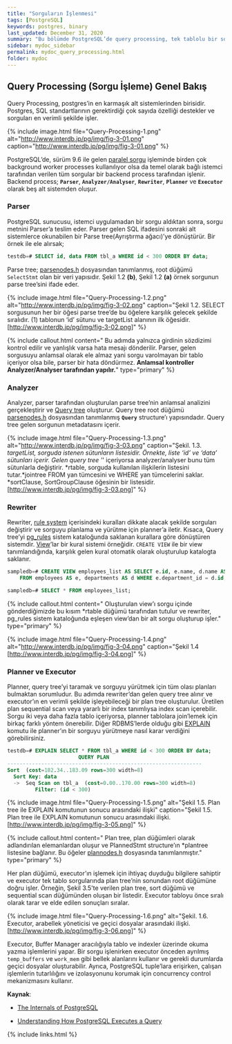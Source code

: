 ```yaml
---
title: "Sorguların İşlenmesi"
tags: [PostgreSQL]
keywords: postgres, binary
last_updated: December 31, 2020
summary: "Bu bölümde PostgreSQL’de query processing, tek tablolu bir sorgunun optimal planını elde etmek için izlenen adımlar, maliyet tahmini, plan ağacını oluşturma işlemleri, executor’un çalışması gibi konular daha çok sorgu optimizasyonu üzerine odaklanarak özetlenmiştir"
sidebar: mydoc_sidebar
permalink: mydoc_query_processing.html
folder: mydoc
---
```


## Query Processing (Sorgu İşleme) Genel Bakış

Query Processing, postgres’in en karmaşık alt sistemlerinden birisidir. Postgres, SQL standartlarının gerektirdiği çok sayıda özelliği destekler ve sorguları en verimli şekilde işler.

{% include image.html file="Query-Processing-1.png" alt="http://www.interdb.jp/pg/img/fig-3-01.png" caption="http://www.interdb.jp/pg/img/fig-3-01.png" %}

PostgreSQL’de, sürüm 9.6 ile gelen [paralel sorgu](https://www.percona.com/blog/2019/02/21/parallel-queries-in-postgresql/) işleminde birden çok background worker processes kullanılıyor olsa da temel olarak bağlı istemci tarafından verilen tüm sorgular bir backend process tarafından işlenir. Backend process; **`Parser`**, **`Analyzer/Analyser`**, **`Rewriter`**, **`Planner`** ve **`Executor`** olarak beş alt sistemden oluşur.

### Parser

PostgreSQL sunucusu, istemci uygulamadan bir sorgu aldıktan sonra, sorgu metnini Parser’a teslim eder. Parser gelen SQL ifadesini sonraki alt sistemlerce okunabilen bir Parse tree(Ayrıştırma ağacı)’ye dönüştürür. Bir örnek ile ele alırsak;

```sql
testdb=# SELECT id, data FROM tbl_a WHERE id < 300 ORDER BY data;
```

Parse tree; [parsenodes.h](https://github.com/postgres/postgres/blob/master/src/include/nodes/parsenodes.h) dosyasından tanımlanmış, root düğümü `SelectStmt` olan bir veri yapısıdır. Şekil 1.2 **(b)**, Şekil 1.2 **(a)** örnek sorgunun parse tree’sini ifade eder.

{% include image.html file="Query-Processing-1.2.png" alt="http://www.interdb.jp/pg/img/fig-3-02.png" caption="Şekil 1.2. SELECT sorgusunun her bir öğesi parse tree’de bu öğelere karşılık gelecek şekilde sıralıdır. (1) tablonun ‘id’ sütunu ve targetList alanının ilk öğesidir. [http://www.interdb.jp/pg/img/fig-3-02.png]" %}

{% include callout.html content=" Bu adımda yalnızca girdinin sözdizimi kontrol edilir ve yanlışlık varsa hata mesajı dönderilir. Parser, gelen sorgusuyu anlamsal olarak ele almaz yani sorgu varolmayan bir tablo içeriyor olsa bile, parser bir hata döndürmez. **Anlamsal kontroller Analyzer/Analyser tarafından yapılır.**" type="primary" %}

### Analyzer

Analyzer, parser tarafından oluşturulan parse tree’nin anlamsal analizini gerçekleştirir ve [Query tree](https://www.postgresql.org/docs/current/querytree.html) oluşturur. Query tree root düğümü [parsenodes.h](https://github.com/postgres/postgres/blob/master/src/include/nodes/parsenodes.h) dosyasından tanımlanmış **`Query`** structure’ı yapısındadır. Query tree gelen sorgunun metadatasını içerir.

{% include image.html file="Query-Processing-1.3.png" alt="http://www.interdb.jp/pg/img/fig-3-03.png" caption="Şekil. 1.3. *targetList, sorguda istenen sütunların listesidir. Örnekte, liste ‘id’ ve ‘data’ sütunları içerir. Gelen query tree '*' içeriyorsa analyzer/analyser bunu tüm sütunlarla değiştirir. *rtable, sorguda kullanılan ilişkilerin listesini tutar.*jointree FROM yan tümcesini ve WHERE yan tümcelerini saklar. *sortClause, SortGroupClause öğesinin bir listesidir. [http://www.interdb.jp/pg/img/fig-3-03.png]" %}

### Rewriter

Rewriter, [rule system](https://www.postgresql.org/docs/current/rules.html) içerisindeki kuralları dikkate alacak şekilde sorguları değiştirir ve sorguyu planlama ve yürütme için planner’a iletir. Kısaca, Query tree’yi [pg_rules](https://www.postgresql.org/docs/current/view-pg-rules.html) sistem kataloğunda saklanan kurallara göre dönüştüren sistemdir. [View](https://www.postgresql.org/docs/current/rules-views.html)’lar bir kural sistemi örneğidir. `CREATE VIEW` ile bir view tanımlandığında, karşılık gelen kural otomatik olarak oluşturulup katalogta saklanır.

```sql
sampledb=# CREATE VIEW employees_list AS SELECT e.id, e.name, d.name AS department 
    FROM employees AS e, departments AS d WHERE e.department_id = d.id;

sampledb=# SELECT * FROM employees_list;
```

{% include callout.html content=" Oluşturulan view’ı sorgu içinde gönderdiğimizde bu kısım *rtable düğümü tarafından tutulur ve rewriter, pg_rules sistem kataloğunda eşleşen view’dan bir alt sorgu oluşturup işler." type="primary" %}

{% include image.html file="Query-Processing-1.4.png" alt="http://www.interdb.jp/pg/img/fig-3-04.png" caption="Şekil 1.4 [http://www.interdb.jp/pg/img/fig-3-04.png]" %}

### Planner ve Executor

Planner, query tree’yi taramak ve sorguyu yürütmek için tüm olası planları bulmaktan sorumludur. Bu adımda rewriter’dan gelen query tree alınır ve executor’ın en verimli şekilde işleyebileceği bir plan tree oluşturulur. Üretilen plan sequential scan veya yararlı bir index tanımlıysa index scan içerebilir. Sorgu iki veya daha fazla tablo içeriyorsa, planner tablolara join’lemek için birkaç farklı yöntem önerebilir. Diğer RDBMS’lerde olduğu gibi [EXPLAIN](https://www.postgresql.org/docs/current/sql-explain.html) komutu ile planner’ın bir sorguyu yürütmeye nasıl karar verdiğini görebilirsiniz.

```sql
testdb=# EXPLAIN SELECT * FROM tbl_a WHERE id < 300 ORDER BY data;
                       QUERY PLAN
---------------------------------------------------------------
Sort  (cost=182.34..183.09 rows=300 width=8)
  Sort Key: data
  ->  Seq Scan on tbl_a  (cost=0.00..170.00 rows=300 width=8)
         Filter: (id < 300)
```

{% include image.html file="Query-Processing-1.5.png" alt="Şekil 1.5. Plan tree ile EXPLAIN komutunun sonucu arasındaki ilişki" caption="Şekil 1.5. Plan tree ile EXPLAIN komutunun sonucu arasındaki ilişki. [http://www.interdb.jp/pg/img/fig-3-05.png]" %}

{% include callout.html content=" Plan tree, plan düğümleri olarak adlandırılan elemanlardan oluşur ve PlannedStmt structure’ın *plantree listesine bağlanır. Bu öğeler [plannodes.h](https://github.com/postgres/postgres/blob/master/src/include/nodes/plannodes.h) dosyasında tanımlanmıştır." type="primary" %}

Her plan düğümü, executor’ın işlemek için ihtiyaç duyduğu bilgilere sahiptir ve executor tek tablo sorgularında plan tree’nin sonundan root düğümüne doğru işler. Örneğin, Şekil 3.5'te verilen plan tree, sort düğümü ve sequential scan düğümünden oluşan bir listedir. Executor tabloyu önce sıralı olarak tarar ve elde edilen sonuçları sıralar.

{% include image.html file="Query-Processing-1.6.png" alt="Şekil. 1.6. Executor, arabellek yöneticisi ve geçici dosyalar arasındaki ilişki. [http://www.interdb.jp/pg/img/fig-3-06.png]" %}

Executor, Buffer Manager aracılığıyla tablo ve indexler üzerinde okuma yazma işlemlerini yapar. Bir sorgu işlenirken executor önceden ayrılmış `temp_buffers` ve `work_mem` gibi bellek alanlarını kullanır ve gerekli durumlarda geçici dosyalar oluşturabilir. Ayrıca, PostgreSQL tuple’lara erişirken, çalışan işlemlerin tutarlılığını ve izolasyonunu korumak için concurrency control mekanizmasını kullanır.

**Kaynak**:

- [The Internals of PostgreSQL](http://www.interdb.jp/pg/pgsql03.html)

- [Understanding How PostgreSQL Executes a Query](http://etutorials.org/SQL/Postgresql/Part+I+General+PostgreSQL+Use/Chapter+4.+Performance/Understanding+How+PostgreSQL+Executes+a+Query/)


{% include links.html %}
